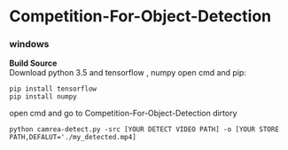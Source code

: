 # Competition-For-Object-Detection
### windows<br>
**Build Source**<br>
Download python 3.5 and tensorflow , numpy 
open cmd and pip:<br>
```
pip install tensorflow
pip install numpy
```
open cmd and go to Competition-For-Object-Detection dirtory<br>
```
python camrea-detect.py -src [YOUR DETECT VIDEO PATH] -o [YOUR STORE PATH,DEFALUT='./my_detected.mp4]
```
